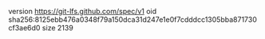 version https://git-lfs.github.com/spec/v1
oid sha256:8125ebb476a0348f79a150dca31d247e1e0f7cdddcc1305bba871730cf3ae6d0
size 2139
